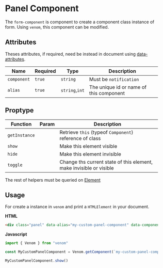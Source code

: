 # Panel Component

The `form-component` is component to create a component class instance of form.
Using `venom`, this component can be modified.

## Attributes

Theses attributes, if required, need be instead in document using [data-attributes](https://developer.mozilla.org/pt-BR/docs/Web/HTML/Global_attributes/data-*).

| Name | Required | Type | Description |
| ---- | -------- | ---- | ----------- |
| `component` | `true` | `string` | Must be `notification` |
| `alias` | `true` | `string`,`int` | The unique id or name of this component |

## Proptype

| Function | Param | Description |
| -------- | ----- | ----------- |
| `getInstance` | | Retrieve `this` (typeof `Component`) reference of class |
| `show` | | Make this element visible |
| `hide` | | Make this element invisible |
| `toggle` | | Change ths current state of this element, make invisible or visible |

The rest of helpers must be queried on [Element](https://developer.mozilla.org/en-US/docs/Web/API/Element)

## Usage

For create a instance in `venom` and print a `HTMLElement` in your document.

**HTML**

```html
<div class="panel" data-alias="my-custom-panel-component" data-component="panel" data-venom></div>
```

**Javascript**

```javascript
import { Venom } from "venom"

const MyCustomPanelComponent = Venom.getComponent(`my-custom-panel-component`)

MyCustomPanelComponent.show()

```